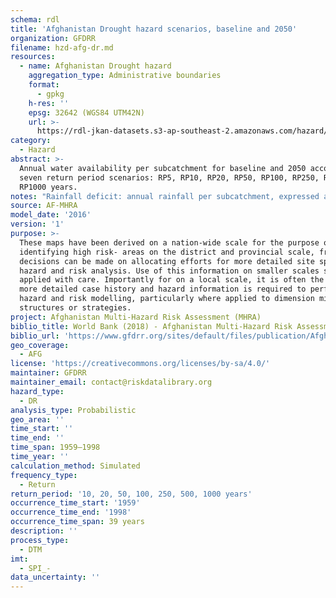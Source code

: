 ```yaml
---
schema: rdl
title: 'Afghanistan Drought hazard scenarios, baseline and 2050'
organization: GFDRR
filename: hzd-afg-dr.md
resources:
  - name: Afghanistan Drought hazard
    aggregation_type: Administrative boundaries
    format:
      - gpkg
    h-res: ''
    epsg: 32642 (WGS84 UTM42N)
    url: >-
      https://rdl-jkan-datasets.s3-ap-southeast-2.amazonaws.com/hazard/hzd-afg-dr.gpkg
category:
  - Hazard
abstract: >-
  Annual water availability per subcatchment for baseline and 2050 according to
  seven return period scenarios: RP5, RP10, RP20, RP50, RP100, RP250, RP250 and
  RP1000 years.
notes: "Rainfall deficit: annual rainfall per subcatchment, expressed as a % of the median annual rainfall.\r\nWater shortage: water shortage for irrigated agriculture per subcatchment expressed as % of the total water demand. Zero indicates water surplus."
source: AF-MHRA
model_date: '2016'
version: '1'
purpose: >-
  These maps have been derived on a nation-wide scale for the purpose of
  identifying high risk- areas on the district and provincial scale, from which
  decisions can be made on allocating efforts for more detailed site specific
  hazard and risk analysis. Use of this information on smaller scales should be
  applied with care. Importantly for on a local scale, it is often the case that
  more detailed case history and hazard information is required to perform such
  hazard and risk modelling, particularly where applied to dimension mitigation
  structures or strategies.
project: Afghanistan Multi-Hazard Risk Assessment (MHRA)
biblio_title: World Bank (2018) - Afghanistan Multi-Hazard Risk Assessment
biblio_url: 'https://www.gfdrr.org/sites/default/files/publication/Afghanistan_MHRA.pdf'
geo_coverage:
  - AFG
license: 'https://creativecommons.org/licenses/by-sa/4.0/'
maintainer: GFDRR
maintainer_email: contact@riskdatalibrary.org
hazard_type:
  - DR
analysis_type: Probabilistic
geo_area: ''
time_start: ''
time_end: ''
time_span: 1959–1998
time_year: ''
calculation_method: Simulated
frequency_type:
  - Return
return_period: '10, 20, 50, 100, 250, 500, 1000 years'
occurrence_time_start: '1959'
occurrence_time_end: '1998'
occurrence_time_span: 39 years
description: ''
process_type:
  - DTM
imt:
  - SPI_-
data_uncertainty: ''
---
```

